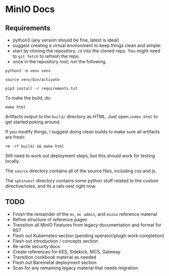 # MinIO Docs

## Requirements

- python3 (any version should be fine, latest is ideal)
- suggest creating a virtual environment to keep things clean and simple:
- start by cloning the repository. `cd` into the cloned repo. You might need to `git fetch` to refresh the repo.
- once in the repository root, run the following.

```shell
python3 -m venv venv
```

```shell
source venv/bin/activate
```

```shell
pip3 install -r requirements.txt
```

To make the build, do:

```shell
make html
```

Artifacts output to the `build/` directory as HTML. Just open `index.html` to get started poking around.

If you modify things, I suggest doing clean builds to make sure all artifacts are fresh:

```shell
rm -rf build/ && make html
```

Still need to work out deployment steps, but this should work for testing locally.

The `source` directory contains all of the source files, including css and js.

The `sphinxext` directory contains some python stuff related to the custom directive/roles, and its a rats nest right now.

## TODO

- Finish the remainder of the `mc`, `mc admin`, and `minio` reference material
- Refine structure of reference pages
- Transition all MinIO Features from legacy documentation and format for RST
- Flesh out Kubernetes section (pending operator/plugin work completion)
- Flesh out introduction / concepts section
- Re-write security docs
- Create references for KES, Sidekick, MCS, Gateway
- Transition cookbook material as needed
- Flesh out Baremetal deployment section
- Scan for any remaining legacy material that needs migration
